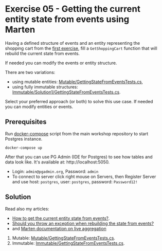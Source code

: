# Exercise 05 - Getting the current entity state from events using Marten

Having a defined structure of events and an entity representing the shopping cart from the [first exercise](../01-EventsDefinition), fill a `GetShoppingCart` function that will rebuild the current state from events.

If needed you can modify the events or entity structure.

There are two variations:
- using mutable entities: [Mutable/GettingStateFromEventsTests.cs](./Mutable/GettingStateFromEventsTests.cs),
- using fully immutable structures: [Immutable/Solution1/GettingStateFromEventsTests.cs](./Immutable/GettingStateFromEventsTests.cs).

Select your preferred approach (or both) to solve this use case. If needed you can modify entities or events.

## Prerequisites
Run [docker-compose](../../docker-compose.yml) script from the main workshop repository to start Postgres instance.

```shell
docker-compose up
```

After that you can use PG Admin (IDE for Postgres) to see how tables and data look like. It's available at: http://localhost:5050.
- Login: `admin@pgadmin.org`, Password: `admin`
- To connect to server click right mouse on Servers, then Register Server and use host: `postgres`, user: `postgres`, password: `Password12!`

## Solution

Read also my articles:
- [How to get the current entity state from events?](https://event-driven.io/en/how_to_get_the_current_entity_state_in_event_sourcing/?utm_source=event_sourcing_net_workshop).
- [Should you throw an exception when rebuilding the state from events?](https://event-driven.io/en/should_you_throw_exception_when_rebuilding_state_from_events/?utm_source=event_sourcing_net_workshop)
- and [Marten documentation on live aggregation](https://martendb.io/events/projections/live-aggregates.html)

1. Mutable: [Mutable/GettingStateFromEventsTests.cs](./Mutable/GettingStateFromEventsTests.cs).
2. Immutable: [Immutable/GettingStateFromEventsTests.cs](./Immutable/GettingStateFromEventsTests.cs).
